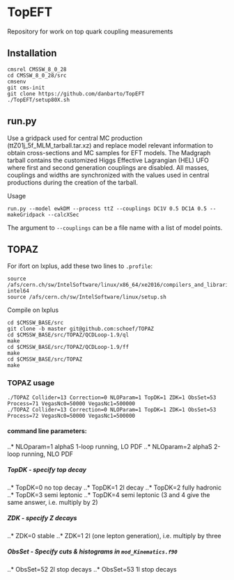 # TopEFT
Repository for work on top quark coupling measurements

## Installation

```
cmsrel CMSSW_8_0_28
cd CMSSW_8_0_28/src
cmsenv
git cms-init
git clone https://github.com/danbarto/TopEFT
./TopEFT/setup80X.sh
```

## run.py

Use a gridpack used for central MC production (ttZ01j_5f_MLM_tarball.tar.xz) and replace model relevant information to obtain cross-sections and MC samples for EFT models. The Madgraph tarball contains the customized Higgs Effective Lagrangian (HEL) UFO where first and second generation couplings are disabled.
All masses, couplings and widths are synchronized with the values used in central productions during the creation of the tarball.

Usage
```
run.py --model ewkDM --process ttZ --couplings DC1V 0.5 DC1A 0.5 --makeGridpack --calcXSec
```
The argument to `--couplings` can be a file name with a list of model points.

## TOPAZ
For ifort on lxplus, add these two lines to `.profile`:
```
source /afs/cern.ch/sw/IntelSoftware/linux/x86_64/xe2016/compilers_and_libraries_2016.1.150/linux/bin/ifortvars.sh intel64
source /afs/cern.ch/sw/IntelSoftware/linux/setup.sh
```
Compile on lxplus
```
cd $CMSSW_BASE/src
git clone -b master git@github.com:schoef/TOPAZ
cd $CMSSW_BASE/src/TOPAZ/QCDLoop-1.9/ql
make
cd $CMSSW_BASE/src/TOPAZ/QCDLoop-1.9/ff
make
cd $CMSSW_BASE/src/TOPAZ
make
```
### TOPAZ usage
```
./TOPAZ Collider=13 Correction=0 NLOParam=1 TopDK=1 ZDK=1 ObsSet=53 Process=71 VegasNc0=50000 VegasNc1=500000
./TOPAZ Collider=13 Correction=0 NLOParam=1 TopDK=1 ZDK=1 ObsSet=53 Process=72 VegasNc0=50000 VegasNc1=500000
```

#### command line parameters:

..* NLOparam=1 alphaS 1-loop running, LO PDF
..* NLOparam=2 alphaS 2-loop running, NLO PDF

##### TopDK - specify top decay
..* TopDK=0 no top decay
..* TopDK=1 2l decay
..* TopDK=2 fully hadronic
..* TopDK=3 semi leptonic
..* TopDK=4 semi leptonic (3 and 4 give the same answer, i.e. multiply by 2)

##### ZDK - specify Z decays
..* ZDK=0   stable
..* ZDK=1   2l (one lepton generation), i.e. multiply by three

##### ObsSet - Specify cuts & histograms in `mod_Kinematics.f90`
..* ObsSet=52 2l stop decays
..* ObsSet=53 1l stop decays
 
